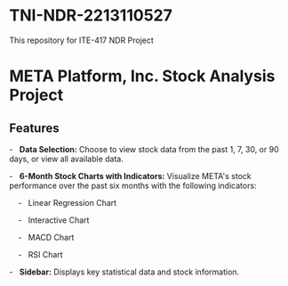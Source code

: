 # TNI-NDR-2213110527
This repository for ITE-417 NDR Project

# META Platform, Inc. Stock Analysis Project


## Features

-   **Data Selection:** Choose to view stock data from the past 1, 7, 30, or 90 days, or view all available data.

-   **6-Month Stock Charts with Indicators:** Visualize META's stock performance over the past six months with the following indicators:

    -   Linear Regression Chart

    -   Interactive Chart

    -   MACD Chart 

    -   RSI Chart 

-   **Sidebar:** Displays key statistical data and stock information.